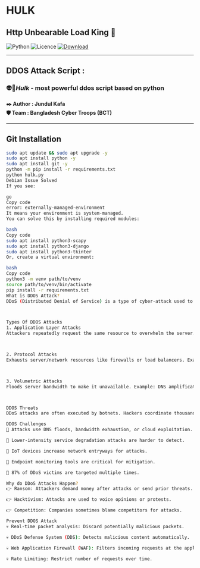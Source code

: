 # **HULK** 
## Http Unbearable Load King 👑

![Python](https://img.shields.io/badge/Python-3.10+-blue) ![Licence](https://img.shields.io/badge/Licence-MIT-yellowgreen) [![Download](https://img.shields.io/badge/Download-Now-green)](https://taguar258.github.io/Raven-Storm/INSTALLATION)

---

## **DDOS Attack Script :**
### 👽👾*Hulk* - most powerful ddos script based on python
**✒️ Author : Jundul Kafa**  
**🛡️ Team : Bangladesh Cyber Troops (BCT)**

---

## **Git Installation**
```bash
sudo apt update && sudo apt upgrade -y
sudo apt install python -y
sudo apt install git -y
python -m pip install -r requirements.txt
python hulk.py
Debian Issue Solved
If you see:

go
Copy code
error: externally-managed-environment
It means your environment is system-managed.
You can solve this by installing required modules:

bash
Copy code
sudo apt install python3-scapy
sudo apt install python3-django
sudo apt install python3-tkinter
Or, create a virtual environment:

bash
Copy code
python3 -m venv path/to/venv
source path/to/venv/bin/activate
pip install -r requirements.txt
What is DDOS Attack?
DDoS (Distributed Denial of Service) is a type of cyber-attack used to make an online service, network resource, or host unavailable to its users. Targets are flooded with excessive requests, overwhelming the server and its resources. DDoS attacks originate from multiple sources, unlike regular DoS attacks.



Types Of DDOS Attacks
1. Application Layer Attacks
Attackers repeatedly request the same resource to overwhelm the server. Common example: HTTP flood attacks.



2. Protocol Attacks
Exhausts server/network resources like firewalls or load balancers. Example: SYN flood attack.



3. Volumetric Attacks
Floods server bandwidth to make it unavailable. Example: DNS amplification attack.



DDOS Threats
DDoS attacks are often executed by botnets. Hackers coordinate thousands of devices to flood a target. Attack tools like WebHive LOIC, originally for “stresser testing”, can take commercial websites offline if coordinated.

DDOS Challenges
🔴 Attacks use DNS floods, bandwidth exhaustion, or cloud exploitation.

🔴 Lower-intensity service degradation attacks are harder to detect.

🔴 IoT devices increase network entryways for attacks.

🔴 Endpoint monitoring tools are critical for mitigation.

🔴 87% of DDoS victims are targeted multiple times.

Why do DDoS Attacks Happen?
👉 Ransom: Attackers demand money after attacks or send prior threats.

👉 Hacktivism: Attacks are used to voice opinions or protests.

👉 Competition: Companies sometimes blame competitors for attacks.

Prevent DDOS Attack
💀 Real-time packet analysis: Discard potentially malicious packets.

💀 DDoS Defense System (DDS): Detects malicious content automatically.

💀 Web Application Firewall (WAF): Filters incoming requests at the application layer.

💀 Rate Limiting: Restrict number of requests over time.
